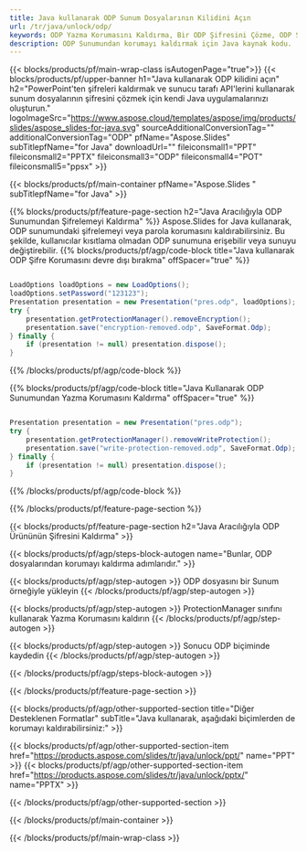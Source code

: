 ```yaml
---
title: Java kullanarak ODP Sunum Dosyalarının Kilidini Açın
url: /tr/java/unlock/odp/
keywords: ODP Yazma Korumasını Kaldırma, Bir ODP Şifresini Çözme, ODP Sunumunun Kilidini Kaldırma, ODP Korumasını Kaldırma
description: ODP Sunumundan korumayı kaldırmak için Java kaynak kodu.
---
```


{{< blocks/products/pf/main-wrap-class isAutogenPage="true">}}
{{< blocks/products/pf/upper-banner h1="Java kullanarak ODP kilidini açın" h2="PowerPoint'ten şifreleri kaldırmak ve sunucu tarafı API'lerini kullanarak sunum dosyalarının şifresini çözmek için kendi Java uygulamalarınızı oluşturun." logoImageSrc="https://www.aspose.cloud/templates/aspose/img/products/slides/aspose_slides-for-java.svg" sourceAdditionalConversionTag="" additionalConversionTag="ODP" pfName="Aspose.Slides" subTitlepfName="for Java" downloadUrl="" fileiconsmall1="PPT" fileiconsmall2="PPTX" fileiconsmall3="ODP" fileiconsmall4="POT" fileiconsmall5="ppsx" >}}

{{< blocks/products/pf/main-container pfName="Aspose.Slides " subTitlepfName="for Java" >}}

{{% blocks/products/pf/feature-page-section  h2="Java Aracılığıyla ODP Sunumundan Şifrelemeyi Kaldırma" %}}
Aspose.Slides for Java kullanarak, ODP sunumundaki şifrelemeyi veya parola korumasını kaldırabilirsiniz. Bu şekilde, kullanıcılar kısıtlama olmadan ODP sunumuna erişebilir veya sunuyu değiştirebilir.
{{% blocks/products/pf/agp/code-block title="Java kullanarak ODP Şifre Korumasını devre dışı bırakma" offSpacer="true" %}}

```java

LoadOptions loadOptions = new LoadOptions();
loadOptions.setPassword("123123");
Presentation presentation = new Presentation("pres.odp", loadOptions);
try {
    presentation.getProtectionManager().removeEncryption();
    presentation.save("encryption-removed.odp", SaveFormat.Odp);
} finally {
    if (presentation != null) presentation.dispose();
}
```

{{% /blocks/products/pf/agp/code-block %}}

{{% blocks/products/pf/agp/code-block title="Java Kullanarak ODP Sunumundan Yazma Korumasını Kaldırma" offSpacer="true" %}}

```java

Presentation presentation = new Presentation("pres.odp");
try {
    presentation.getProtectionManager().removeWriteProtection();
    presentation.save("write-protection-removed.odp", SaveFormat.Odp);
} finally {
    if (presentation != null) presentation.dispose();
}
```

{{% /blocks/products/pf/agp/code-block %}}

{{% /blocks/products/pf/feature-page-section %}}

{{< blocks/products/pf/feature-page-section  h2="Java Aracılığıyla ODP Ürününün Şifresini Kaldırma" >}}

{{< blocks/products/pf/agp/steps-block-autogen name="Bunlar, ODP dosyalarından korumayı kaldırma adımlarıdır." >}}

{{< blocks/products/pf/agp/step-autogen >}}
ODP dosyasını bir Sunum örneğiyle yükleyin
{{< /blocks/products/pf/agp/step-autogen >}}

{{< blocks/products/pf/agp/step-autogen >}}
ProtectionManager sınıfını kullanarak Yazma Korumasını kaldırın
{{< /blocks/products/pf/agp/step-autogen >}}

{{< blocks/products/pf/agp/step-autogen >}}
Sonucu ODP biçiminde kaydedin
{{< /blocks/products/pf/agp/step-autogen >}}

{{< /blocks/products/pf/agp/steps-block-autogen >}}

{{< /blocks/products/pf/feature-page-section >}}

{{< blocks/products/pf/agp/other-supported-section title="Diğer Desteklenen Formatlar" subTitle="Java kullanarak, aşağıdaki biçimlerden de korumayı kaldırabilirsiniz:" >}}

{{< blocks/products/pf/agp/other-supported-section-item href="https://products.aspose.com/slides/tr/java/unlock/ppt/" name="PPT" >}}
{{< blocks/products/pf/agp/other-supported-section-item href="https://products.aspose.com/slides/tr/java/unlock/pptx/" name="PPTX" >}}


{{< /blocks/products/pf/agp/other-supported-section >}}

{{< /blocks/products/pf/main-container >}}
    
{{< /blocks/products/pf/main-wrap-class >}}